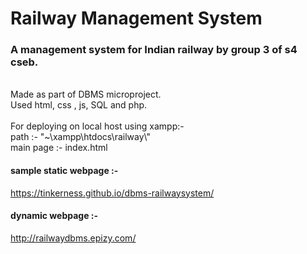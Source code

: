 # Railway Management System
<h3> A management system for Indian railway by group 3 of s4 cseb.</h3>
<br>Made as part of DBMS microproject.
<br>Used html, css , js, SQL and php.
<br><br>For deploying on local host using xampp:-
<br>path :- "~\xampp\htdocs\railway\"
<br>main page :- index.html

#### sample static webpage :- 
https://tinkerness.github.io/dbms-railwaysystem/
#### dynamic webpage :-
http://railwaydbms.epizy.com/
